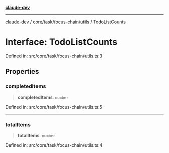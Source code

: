 [**claude-dev**](../../../../../README.md)

***

[claude-dev](../../../../../README.md) / [core/task/focus-chain/utils](../README.md) / TodoListCounts

# Interface: TodoListCounts

Defined in: src/core/task/focus-chain/utils.ts:3

## Properties

### completedItems

> **completedItems**: `number`

Defined in: src/core/task/focus-chain/utils.ts:5

***

### totalItems

> **totalItems**: `number`

Defined in: src/core/task/focus-chain/utils.ts:4

